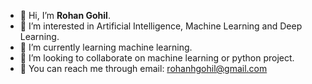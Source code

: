 - 👋 Hi, I’m **Rohan Gohil**.
- 👀 I’m interested in Artificial Intelligence, Machine Learning and Deep Learning.
- 🤖 I’m currently learning machine learning.
- 👬 I’m looking to collaborate on machine learning or python project.
- 📧 You can reach me through email: rohanhgohil@gmail.com

<!---
rohanhgohil/rohanhgohil is a ✨ special ✨ repository because its `README.md` (this file) appears on your GitHub profile.
You can click the Preview link to take a look at your changes.
--->
